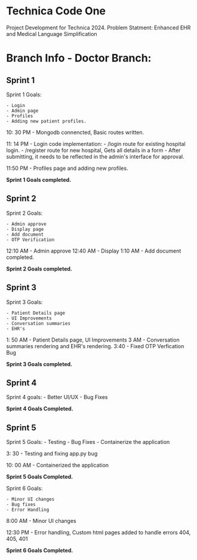 # Technica Code One
Project Development for Technica 2024. Problem Statment: Enhanced EHR and Medical Language Simplification

# Branch Info - Doctor Branch:

## Sprint 1

Sprint 1 Goals:

    - Login
    - Admin page
    - Profiles
    - Adding new patient profiles.



10: 30 PM - Mongodb connencted, Basic routes written.

11: 14 PM - Login code implementation: 
    -  /login route for existing hospital login. 
    - /register route for new hospital, Gets all details in a form - After submitting, it needs to be reflected in the admin's interface for approval.
  
11:50 PM - Profiles page and adding new profiles.

**Sprint 1 Goals completed.**




## Sprint 2

Sprint 2 Goals:

    - Admin approve
    - Display page
    - Add document
    - OTP Verification

12:10 AM - Admin approve
12:40 AM - Display
1:10 AM  - Add document completed.

**Sprint 2 Goals completed.**


## Sprint 3

Sprint 3 Goals:

    - Patient Details page
    - UI Improvements
    - Conversation summaries 
    - EHR's
  
  
1: 50 AM - Patient Details page, UI Improvements
3 AM     - Conversation summaries rendering and EHR's rendering.
3:40     - Fixed OTP Verfication Bug


**Sprint 3 Goals completed.**



## Sprint 4

Sprint 4 goals:
    - Better UI/UX
    - Bug Fixes


**Sprint 4 Goals Completed.**


## Sprint 5

Sprint 5 Goals:
    - Testing
    - Bug Fixes
    - Containerize the application

3: 30 - Testing and fixing app.py bug

10: 00 AM - Containerized the application



**Sprint 5 Goals Completed.**



Sprint 6 Goals:

    - Minor UI changes
    - Bug fixes
    - Error Handling
  

8:00 AM - Minor UI changes

12:30 PM - Error handling, Custom html pages added to handle errors 404, 405, 401

**Sprint 6 Goals Completed.**